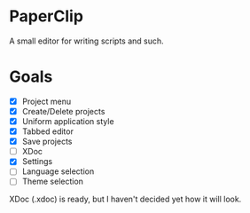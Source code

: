 # PaperClip 
A small editor for writing scripts and such. 
# Goals 
- [x] Project menu
- [x] Create/Delete projects
- [x] Uniform application style
- [x] Tabbed editor
- [x] Save projects
- [ ] XDoc
- [x] Settings
- [ ] Language selection
- [ ] Theme selection

XDoc (.xdoc) is ready, but I haven't decided yet how it will look.
